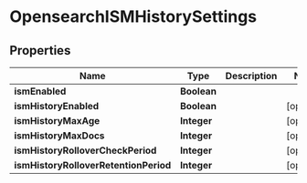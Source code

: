 # OpensearchISMHistorySettings

## Properties
Name | Type | Description | Notes
------------ | ------------- | ------------- | -------------
**ismEnabled** | **Boolean** |  | 
**ismHistoryEnabled** | **Boolean** |  |  [optional]
**ismHistoryMaxAge** | **Integer** |  |  [optional]
**ismHistoryMaxDocs** | **Integer** |  |  [optional]
**ismHistoryRolloverCheckPeriod** | **Integer** |  |  [optional]
**ismHistoryRolloverRetentionPeriod** | **Integer** |  |  [optional]
